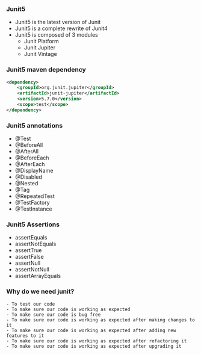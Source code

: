 ### Junit5

- Junit5 is the latest version of Junit
- Junit5 is a complete rewrite of Junit4
- Junit5 is composed of 3 modules
    - Junit Platform
    - Junit Jupiter
    - Junit Vintage

### Junit5 maven dependency 

```xml  
<dependency>
    <groupId>org.junit.jupiter</groupId>
    <artifactId>junit-jupiter</artifactId>
    <version>5.7.0</version>
    <scope>test</scope>
</dependency>
```
### Junit5 annotations

- @Test
- @BeforeAll
- @AfterAll
- @BeforeEach
- @AfterEach
- @DisplayName
- @Disabled
- @Nested
- @Tag
- @RepeatedTest
- @TestFactory
- @TestInstance

### Junit5 Assertions

- assertEquals
- assertNotEquals
- assertTrue
- assertFalse
- assertNull
- assertNotNull
- assertArrayEquals

### Why do we need junit?

    - To test our code
    - To make sure our code is working as expected
    - To make sure our code is bug free
    - To make sure our code is working as expected after making changes to it
    - To make sure our code is working as expected after adding new features to it
    - To make sure our code is working as expected after refactoring it
    - To make sure our code is working as expected after upgrading it



